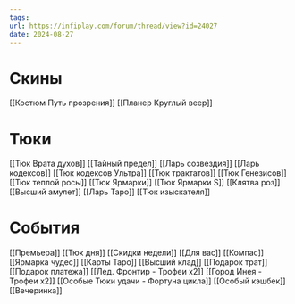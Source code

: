 ```yaml
---
tags: 
url: https://infiplay.com/forum/thread/view?id=24027
date: 2024-08-27
---
```

# Скины
[[Костюм Путь прозрения]]
[[Планер Круглый веер]]

# Тюки
[[Тюк Врата духов]]
[[Тайный предел]]
[[Ларь созвездия]]
[[Ларь кодексов]]
[[Тюк кодексов Ультра]]
[[Тюк трактатов]]
[[Тюк Генезисов]]
[[Тюк теплой росы]]
[[Тюк Ярмарки]]
[[Тюк Ярмарки S]]
[[Клятва роз]]
[[Высший амулет]]
[[Ларь Таро]]
[[Тюк изыскателя]]

# События
[[Премьера]]
[[Тюк дня]]
[[Скидки недели]]
[[Для вас]]
[[Компас]]
[[Ярмарка чудес]]
[[Карты Таро]]
[[Высший клад]]
[[Подарок трат]]
[[Подарок платежа]]
[[Лед. Фронтир - Трофеи х2]]
[[Город Инея  - Трофеи х2]]
[[Особые Тюки удачи - Фортуна цикла]]
[[Особый кэшбек]]
[[Вечеринка]]